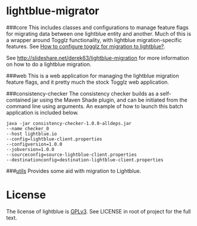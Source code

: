 lightblue-migrator
==================

###core
This includes classes and configurations to manage feature flags for migrating data between one lightblue entity and another.  Much of this is a wrapper around Togglz functionality, with lightblue migration-specific features. See [How to configure togglz for migration to lightblue?](TOGGLZ.md).

See http://slideshare.net/derek63/lightblue-migration for more information on how to do a lightblue migration.

###web
This is a web application for managing the lightblue migration feature flags, and it pretty much the stock Togglz web application.

###consistency-checker
The consistency checker builds as a self-contained jar using the Maven Shade plugin, and can be initiated from the command line using arguments.  An example of how to launch this batch application is included below. 

```shell
java -jar consistency-checker-1.0.0-alldeps.jar 
--name checker_0
--host lightblue.io
--config=lightblue-client.properties
--configversion=1.0.0
--jobversion=1.0.0
--sourceconfig=source-lightblue-client.properties
--destinationconfig=destination-lightblue-client.properties
```

###[utils](utils)
Provides some aid with migration to Lightblue.

# License

The license of lightblue is [GPLv3](https://www.gnu.org/licenses/gpl.html).  See LICENSE in root of project for the full text.
